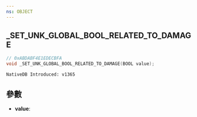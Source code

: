 ```yaml
---
ns: OBJECT
---
```

## _SET_UNK_GLOBAL_BOOL_RELATED_TO_DAMAGE

```c
// 0xABDABF4E1EDECBFA
void _SET_UNK_GLOBAL_BOOL_RELATED_TO_DAMAGE(BOOL value);
```

```
NativeDB Introduced: v1365
```

## 參數
* **value**:
